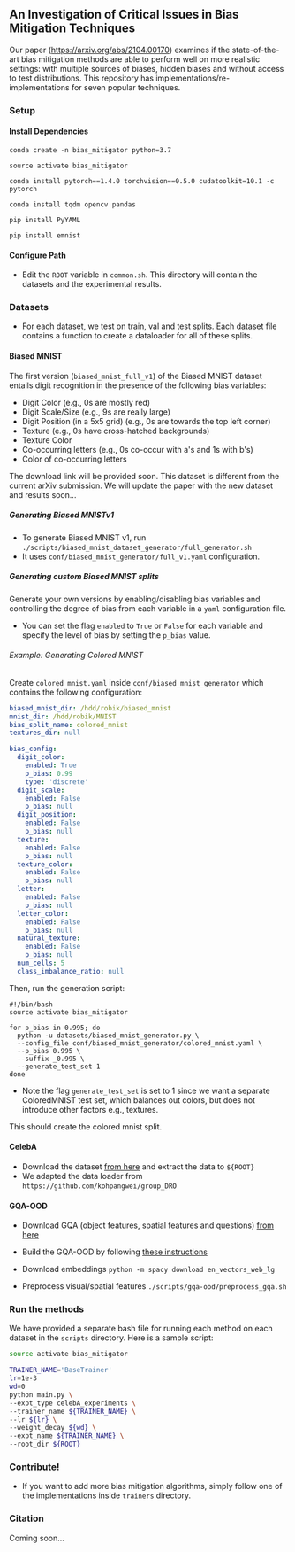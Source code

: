 ##  An Investigation of Critical Issues in Bias Mitigation Techniques

Our paper (https://arxiv.org/abs/2104.00170) examines if the state-of-the-art bias mitigation methods are able to perform well on more realistic settings: with multiple sources of biases, hidden biases and without access to test distributions. This repository has implementations/re-implementations for seven popular techniques.

  
### Setup

#### Install Dependencies

`conda create -n bias_mitigator python=3.7`

`source activate bias_mitigator`

`conda install pytorch==1.4.0 torchvision==0.5.0 cudatoolkit=10.1 -c pytorch`

`conda install tqdm opencv pandas`

`pip install PyYAML`

`pip install emnist`

#### Configure Path

- Edit the `ROOT` variable in `common.sh`. This directory will contain the datasets and the experimental results.

### Datasets

- For each dataset, we test on train, val and test splits. Each dataset file contains a function to create a dataloader for all of these splits.

#### Biased MNIST

The first version (`biased_mnist_full_v1`) of the Biased MNIST dataset entails digit recognition in the presence of the following bias variables:  
- Digit Color (e.g., 0s are mostly red)
- Digit Scale/Size (e.g., 9s are really large)
- Digit Position (in a 5x5 grid) (e.g., 0s are towards the top left corner)
- Texture (e.g., 0s have cross-hatched backgrounds)
- Texture Color
- Co-occurring letters (e.g., 0s co-occur with a's and 1s with b's)
- Color of co-occurring letters

The download link will be provided soon.
This dataset is different from the current arXiv submission. We will update the paper with the new dataset and results soon...

##### Generating Biased MNISTv1

- To generate Biased MNIST v1, run `./scripts/biased_mnist_dataset_generator/full_generator.sh` 
- It uses `conf/biased_mnist_generator/full_v1.yaml` configuration. 

##### Generating custom Biased MNIST splits

Generate your own versions by enabling/disabling bias variables and controlling the degree of bias from each variable in a `yaml` configuration file.
- You can set the flag `enabled` to `True` or `False` for each variable and specify the level of bias by setting the `p_bias` value. 

###### Example: Generating Colored MNIST
Create `colored_mnist.yaml` inside `conf/biased_mnist_generator` which contains the following configuration:

```yaml
biased_mnist_dir: /hdd/robik/biased_mnist
mnist_dir: /hdd/robik/MNIST
bias_split_name: colored_mnist
textures_dir: null

bias_config:
  digit_color:
    enabled: True
    p_bias: 0.99
    type: 'discrete'
  digit_scale:
    enabled: False
    p_bias: null
  digit_position:
    enabled: False
    p_bias: null
  texture:
    enabled: False
    p_bias: null
  texture_color:
    enabled: False
    p_bias: null
  letter:
    enabled: False
    p_bias: null
  letter_color:
    enabled: False
    p_bias: null
  natural_texture:
    enabled: False
    p_bias: null
  num_cells: 5
  class_imbalance_ratio: null
```

Then, run the generation script:
```
#!/bin/bash
source activate bias_mitigator

for p_bias in 0.995; do
  python -u datasets/biased_mnist_generator.py \
  --config_file conf/biased_mnist_generator/colored_mnist.yaml \
  --p_bias 0.995 \
  --suffix _0.995 \
  --generate_test_set 1
done
```
- Note the flag `generate_test_set` is set to 1 since we want a separate ColoredMNIST test set, which balances out colors, but does not introduce other factors e.g., textures.  

This should create the colored mnist split.


#### CelebA
- Download the dataset [from here](https://drive.google.com/drive/folders/0B7EVK8r0v71pWEZsZE9oNnFzTm8) and extract the data to `${ROOT}`
- We adapted the data loader from `https://github.com/kohpangwei/group_DRO`

#### GQA-OOD
- Download GQA (object features, spatial features and questions) [from here](https://cs.stanford.edu/people/dorarad/gqa/download.html)
- Build the GQA-OOD by following [these instructions](https://github.com/gqa-ood/GQA-OOD/tree/master/code)

- Download embeddings
`python -m spacy download en_vectors_web_lg`

-  Preprocess visual/spatial features
`./scripts/gqa-ood/preprocess_gqa.sh`

### Run the methods

We have provided a separate bash file for running each method on each dataset in the `scripts` directory. Here is a sample script: 

```bash
source activate bias_mitigator

TRAINER_NAME='BaseTrainer'
lr=1e-3
wd=0
python main.py \
--expt_type celebA_experiments \
--trainer_name ${TRAINER_NAME} \
--lr ${lr} \
--weight_decay ${wd} \
--expt_name ${TRAINER_NAME} \
--root_dir ${ROOT}
```

### Contribute!

- If you want to add more bias mitigation algorithms, simply follow one of the implementations inside `trainers` directory.


### Citation
Coming soon... 
